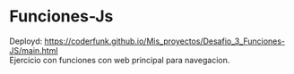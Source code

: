 # Funciones-Js
Deployd: https://coderfunk.github.io/Mis_proyectos/Desafio_3_Funciones-JS/main.html
<br> Ejercicio con funciones con web principal para navegacion.
